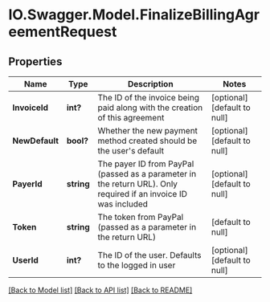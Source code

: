 # IO.Swagger.Model.FinalizeBillingAgreementRequest
## Properties

Name | Type | Description | Notes
------------ | ------------- | ------------- | -------------
**InvoiceId** | **int?** | The ID of the invoice being paid along with the creation of this agreement | [optional] [default to null]
**NewDefault** | **bool?** | Whether the new payment method created should be the user&#39;s default | [optional] [default to null]
**PayerId** | **string** | The payer ID from PayPal (passed as a parameter in the return URL). Only required if an invoice ID was included | [optional] [default to null]
**Token** | **string** | The token from PayPal (passed as a parameter in the return URL) | [default to null]
**UserId** | **int?** | The ID of the user. Defaults to the logged in user | [optional] [default to null]

[[Back to Model list]](../README.md#documentation-for-models) [[Back to API list]](../README.md#documentation-for-api-endpoints) [[Back to README]](../README.md)

